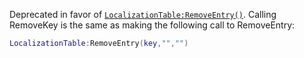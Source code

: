 Deprecated in favor of [`LocalizationTable:RemoveEntry()`](https://create.roblox.com/docs/reference/engine/classes/LocalizationTable#RemoveEntry). Calling
RemoveKey is the same as making the following call to RemoveEntry:
```lua
LocalizationTable:RemoveEntry(key,"","")
```